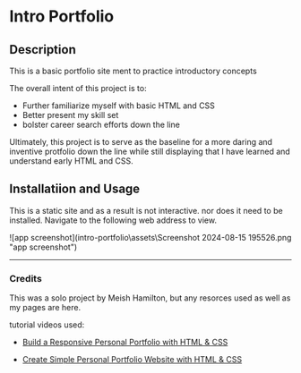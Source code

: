 # Intro Portfolio

## Description

This is a basic portfolio site ment to practice introductory concepts

The overall intent of this project is to:

- Further familiarize myself with basic HTML and CSS
- Better present my skill set
- bolster career search efforts down the line

Ultimately, this project is to serve as the baseline for a more daring and inventive protfolio down the line while still displaying that I have learned and understand early HTML and CSS.

## Installatiion and Usage

This is a static site and as a result is not interactive. nor does it need to be installed. Navigate to the following web address to view.

![app screenshot](intro-portfolio\assets\Screenshot 2024-08-15 195526.png "app screenshot")

---

### Credits

This was a solo project by Meish Hamilton, but any resorces used as well as my pages are here.

tutorial videos used:

<!--General Layout-->

- [Build a Responsive Personal Portfolio with HTML & CSS](https://www.youtube.com/watch?v=Slxdo0Dqxlk)
<!--Navigation-->
- [Create Simple Personal Portfolio Website with HTML & CSS](https://www.youtube.com/watch?v=Dtb3DdSvYRY)

